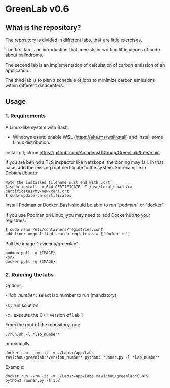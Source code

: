 # GreenLab v0.6

## What is the repository?

The repository is divided in different labs, that are little exercises.  

The first lab is an introduction that consists in writting little pieces of code about palindroms.

The second lab is an implementation of calculation of carbon emission of an application.

The third lab is to plan a schedule of jobs to minimize carbon emissions within different datacenters.


## Usage

### 1. Requirements

A Linux-like system with Bash.
- Windows users: enable WSL (https://aka.ms/wslinstall) and install
  some Linux distribution.

Install git; clone https://github.com/AmadeusITGroup/GreenLab/tree/main

If you are behind a TLS inspector like Netskope, the cloning may fail.
In that case, add the missing root certificate to the system.  For
example in Debian/Ubuntu:

    Note the installed filename must end with .crt:
    $ sudo install -m 644 CERTIFICATE -T /usr/local/share/ca-certificates/my-new-cert.crt
    $ sudo update-ca-certificates

Install Podman or Docker.  Bash should be able to run "podman" or "docker".

If you use Podman on Linux, you may need to add Dockerhub to your registries:

    $ sudo nano /etc/containers/registries.conf
    add line: unqualified-search-registries = ['docker.io']

Pull the image "ravichou/greenlab":

    podman pull -q {IMAGE}
    -or-
    docker pull -q {IMAGE}

### 2. Running the labs

Options

-l *lab_number* : select lab number to run (mandatory)

-s : run solution

-c : execute the C++ version of Lab 1

From the root of the repository, run:

```shell
./run.sh -l *lab_number*
```

or manually

```shell
docker run --rm -it -v ./Labs:/app/Labs ravichou/greenlab:*version_number* python3 runner.py -l *lab_number*
```
Example:
```shell
docker run --rm -it -v ./Labs:/app/Labs ravichou/greenlab:0.0.9 python3 runner.py -l 1.2
```